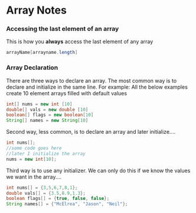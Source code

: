 # Array Notes

### Accessing the last element of an array
This is how you **always** access the last element of any array
```Java
arrayName[arrayname.length]
```
### Array Declaration

There are three ways to declare an array. The most common way is to declare and initialize in the same line. For example: All the below examples create 10 element arrays filled with default values

```java
int[] nums = new int [10]
double[] vals = new double [10]
boolean[] flags = new boolean[10]
String[] names = new String[10]
```
Second way, less common, is to declare an array and later initialize....

```java
int nums[];
//some code goes here
//later I initialize the array
nums = new int[10];
```

Third way is to use any initializer. We can only do this if we know the values we want in the array....
```java
int nums[] = {3,5,6,7,8,1};
double vals[] = {3.5,8.9,1.3};
boolean flags[] = {true, false, false};
String names[] = {"McElrea", "Jason", "Neil"};
```